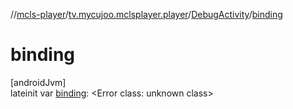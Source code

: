 //[mcls-player](../../../index.md)/[tv.mycujoo.mclsplayer.player](../index.md)/[DebugActivity](index.md)/[binding](binding.md)

# binding

[androidJvm]\
lateinit var [binding](binding.md): &lt;Error class: unknown class&gt;
